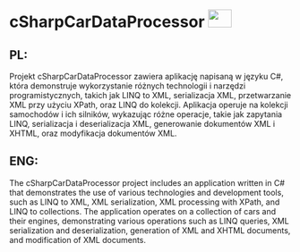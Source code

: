 # cSharpCarDataProcessor <img src="https://raw.githubusercontent.com/jmnote/z-icons/master/svg/csharp.svg" width="42" height="32">
## **PL:**
Projekt cSharpCarDataProcessor zawiera aplikację napisaną w języku C#, która demonstruje wykorzystanie różnych technologii i narzędzi programistycznych, takich jak LINQ to XML, serializacja XML, przetwarzanie XML przy użyciu XPath, oraz LINQ do kolekcji. Aplikacja operuje na kolekcji samochodów i ich silników, wykazując różne operacje, takie jak zapytania LINQ, serializacja i deserializacja XML, generowanie dokumentów XML i XHTML, oraz modyfikacja dokumentów XML.

## **ENG:**
The cSharpCarDataProcessor project includes an application written in C# that demonstrates the use of various technologies and development tools, such as LINQ to XML, XML serialization, XML processing with XPath, and LINQ to collections. The application operates on a collection of cars and their engines, demonstrating various operations such as LINQ queries, XML serialization and deserialization, generation of XML and XHTML documents, and modification of XML documents.
